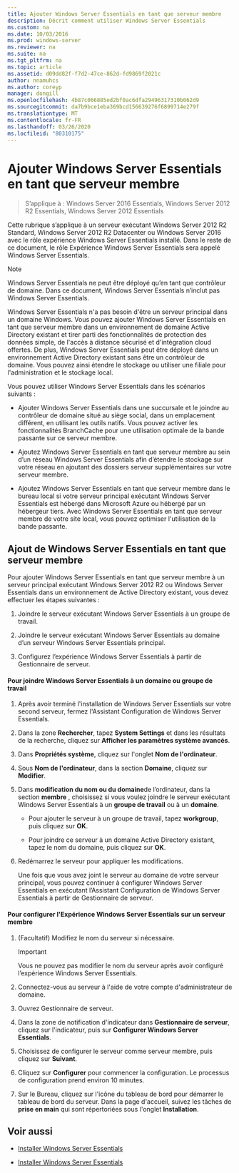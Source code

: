 ```yaml
---
title: Ajouter Windows Server Essentials en tant que serveur membre
description: Décrit comment utiliser Windows Server Essentials
ms.custom: na
ms.date: 10/03/2016
ms.prod: windows-server
ms.reviewer: na
ms.suite: na
ms.tgt_pltfrm: na
ms.topic: article
ms.assetid: d09dd82f-f7d2-47ce-862d-fd9869f2021c
author: nnamuhcs
ms.author: coreyp
manager: dongill
ms.openlocfilehash: 4b87c066885ed2bf0ac6dfa29496317310b062d9
ms.sourcegitcommit: da7b9bce1eba369bcd156639276f6899714e279f
ms.translationtype: MT
ms.contentlocale: fr-FR
ms.lasthandoff: 03/26/2020
ms.locfileid: "80310175"
---
```

# <a name="add-windows-server-essentials-as-a-member-server"></a>Ajouter Windows Server Essentials en tant que serveur membre

>S’applique à : Windows Server 2016 Essentials, Windows Server 2012 R2 Essentials, Windows Server 2012 Essentials

Cette rubrique s’applique à un serveur exécutant Windows Server 2012 R2 Standard, Windows Server 2012 R2 Datacenter ou Windows Server 2016 avec le rôle expérience Windows Server Essentials installé. Dans le reste de ce document, le rôle Expérience Windows Server Essentials sera appelé Windows Server Essentials.  
  
> [!NOTE]
>   Windows Server Essentials ne peut être déployé qu’en tant que contrôleur de domaine. Dans ce document, Windows Server Essentials n’inclut pas Windows Server Essentials.  
  
 Windows Server Essentials n'a pas besoin d'être un serveur principal dans un domaine Windows. Vous pouvez ajouter Windows Server Essentials en tant que serveur membre dans un environnement de domaine Active Directory existant et tirer parti des fonctionnalités de protection des données simple, de l'accès à distance sécurisé et d'intégration cloud offertes. De plus, Windows Server Essentials peut être déployé dans un environnement Active Directory existant sans être un contrôleur de domaine. Vous pouvez ainsi étendre le stockage ou utiliser une filiale pour l'administration et le stockage local.  
  
 Vous pouvez utiliser Windows Server Essentials dans les scénarios suivants :  
  
-   Ajouter Windows Server Essentials dans une succursale et le joindre au contrôleur de domaine situé au siège social, dans un emplacement différent, en utilisant les outils natifs. Vous pouvez activer les fonctionnalités BranchCache pour une utilisation optimale de la bande passante sur ce serveur membre.  
  
-   Ajoutez Windows Server Essentials en tant que serveur membre au sein d’un réseau Windows Server Essentials afin d’étendre le stockage sur votre réseau en ajoutant des dossiers serveur supplémentaires sur votre serveur membre.  
  
-   Ajoutez Windows Server Essentials en tant que serveur membre dans le bureau local si votre serveur principal exécutant Windows Server Essentials est hébergé dans Microsoft Azure ou hébergé par un hébergeur tiers. Avec Windows Server Essentials en tant que serveur membre de votre site local, vous pouvez optimiser l'utilisation de la bande passante.  
  
## <a name="adding-windows-server-essentials-as-a-member-server"></a>Ajout de Windows Server Essentials en tant que serveur membre  
 Pour ajouter Windows Server Essentials en tant que serveur membre à un serveur principal exécutant Windows Server 2012 R2 ou Windows Server Essentials dans un environnement de Active Directory existant, vous devez effectuer les étapes suivantes :  
  
1.  Joindre le serveur exécutant Windows Server Essentials à un groupe de travail.  
  
2.  Joindre le serveur exécutant Windows Server Essentials au domaine d’un serveur Windows Server Essentials principal.  
  
3.  Configurez l’expérience Windows Server Essentials à partir de Gestionnaire de serveur.  
  
#### <a name="to-join-windows-server-essentials-to-a-workgroup-or-domain"></a>Pour joindre Windows Server Essentials à un domaine ou groupe de travail  
  
1. Après avoir terminé l'installation de Windows Server Essentials sur votre second serveur, fermez l'Assistant Configuration de Windows Server Essentials.  
  
2. Dans la zone **Rechercher**, tapez **System Settings** et dans les résultats de la recherche, cliquez sur **Afficher les paramètres système avancés**.  
  
3. Dans **Propriétés système**, cliquez sur l'onglet **Nom de l'ordinateur**.  
  
4. Sous **Nom de l'ordinateur**, dans la section **Domaine**, cliquez sur **Modifier**.  
  
5. Dans **modification du nom ou du domaine**de l’ordinateur, dans la section **membre** , choisissez si vous voulez joindre le serveur exécutant Windows Server Essentials à un **groupe de travail** ou à un **domaine**.  
  
   -   Pour ajouter le serveur à un groupe de travail, tapez **workgroup**, puis cliquez sur **OK**.  
  
   -   Pour joindre ce serveur à un domaine Active Directory existant, tapez le nom du domaine, puis cliquez sur **OK**.  
  
6. Redémarrez le serveur pour appliquer les modifications.  
  
   Une fois que vous avez joint le serveur au domaine de votre serveur principal, vous pouvez continuer à configurer Windows Server Essentials en exécutant l’Assistant Configuration de Windows Server Essentials à partir de Gestionnaire de serveur.  
  
#### <a name="to-configure-windows-server-essentials-experience-on-a-member-server"></a>Pour configurer l'Expérience Windows Server Essentials sur un serveur membre  
  
1.  (Facultatif) Modifiez le nom du serveur si nécessaire.  
  
    > [!IMPORTANT]
    >  Vous ne pouvez pas modifier le nom du serveur après avoir configuré l’expérience Windows Server Essentials.  
  
2.  Connectez-vous au serveur à l'aide de votre compte d'administrateur de domaine.  
  
3.  Ouvrez Gestionnaire de serveur.  
  
4.  Dans la zone de notification d'indicateur dans **Gestionnaire de serveur**, cliquez sur l'indicateur, puis sur **Configurer Windows Server Essentials**.  
  
5.  Choisissez de configurer le serveur comme serveur membre, puis cliquez sur **Suivant**.  
  
6.  Cliquez sur **Configurer** pour commencer la configuration. Le processus de configuration prend environ 10 minutes.  
  
7.  Sur le Bureau, cliquez sur l'icône du tableau de bord pour démarrer le tableau de bord du serveur. Dans la page d'accueil, suivez les tâches de **prise en main** qui sont répertoriées sous l'onglet **Installation**.  
  
## <a name="see-also"></a>Voir aussi  
  

-   [Installer Windows Server Essentials](Install-Windows-Server-Essentials.md)

-   [Installer Windows Server Essentials](../install/Install-Windows-Server-Essentials.md)

